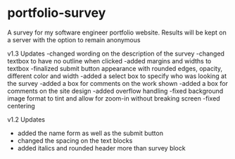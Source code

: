 # portfolio-survey
A survey for my software engineer portfolio website. Results will be kept on a server with the option to remain anonymous

v1.3 Updates
-changed wording on the description of the survey
-changed textbox to have no outline when clicked
-added margins and widths to textbox
-finalized submit button appearance with rounded edges, opacity, different color and width
-added a select box to specify who was looking at the survey
-added a box for comments on the work shown
-added a box for comments on the site design
-added overflow handling
-fixed background image format to tint and allow for zoom-in without breaking screen
-fixed centering

v1.2 Updates
- added the name form as well as the submit button
- changed the spacing on the text blocks
- added italics and rounded header more than survey block
